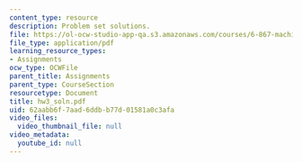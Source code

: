 ```yaml
---
content_type: resource
description: Problem set solutions.
file: https://ol-ocw-studio-app-qa.s3.amazonaws.com/courses/6-867-machine-learning-fall-2006/62aabb6f7aad6ddbb77d01581a0c3afa_hw3_soln.pdf
file_type: application/pdf
learning_resource_types:
- Assignments
ocw_type: OCWFile
parent_title: Assignments
parent_type: CourseSection
resourcetype: Document
title: hw3_soln.pdf
uid: 62aabb6f-7aad-6ddb-b77d-01581a0c3afa
video_files:
  video_thumbnail_file: null
video_metadata:
  youtube_id: null
---
```

